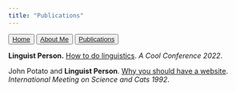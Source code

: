 ```yaml
---
title: "Publications"
---
```


<button>[Home](example.md)</button>
<button>[About Me](about.md)</button>
<button>[Publications](publications.md)</button>

**Linguist Person.** [How to do linguistics](https://googlethatforyou.com?q=linguistics). *A Cool Conference 2022*.

John Potato and **Linguist Person**. [Why you should have a website](http://amandadoucette.com/#/). *International Meeting on Science and Cats 1992*.
